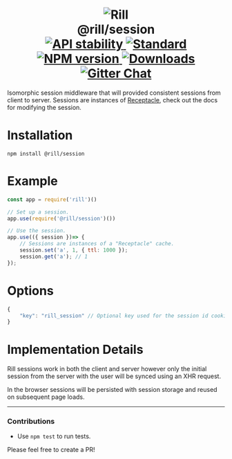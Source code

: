 <h1 align="center">
  <!-- Logo -->
  <img src="https://raw.githubusercontent.com/rill-js/rill/master/Rill-Icon.jpg" alt="Rill"/>
  <br/>
  @rill/session
	<br/>

  <!-- Stability -->
  <a href="https://nodejs.org/api/documentation.html#documentation_stability_index">
    <img src="https://img.shields.io/badge/stability-stable-brightgreen.svg?style=flat-square" alt="API stability"/>
  </a>
  <!-- Standard -->
  <a href="https://github.com/feross/standard">
    <img src="https://img.shields.io/badge/code%20style-standard-brightgreen.svg?style=flat-square" alt="Standard"/>
  </a>
  <!-- NPM version -->
  <a href="https://npmjs.org/package/@rill/session">
    <img src="https://img.shields.io/npm/v/@rill/session.svg?style=flat-square" alt="NPM version"/>
  </a>
  <!-- Downloads -->
  <a href="https://npmjs.org/package/@rill/session">
    <img src="https://img.shields.io/npm/dm/@rill/session.svg?style=flat-square" alt="Downloads"/>
  </a>
  <!-- Gitter Chat -->
  <a href="https://gitter.im/rill-js/rill">
    <img src="https://img.shields.io/gitter/room/rill-js/rill.svg?style=flat-square" alt="Gitter Chat"/>
  </a>
</h1>

Isomorphic session middleware that will provided consistent sessions from client to server.
Sessions are instances of [Receptacle](https://github.com/DylanPiercey/receptacle), check out the docs for modifying the session.

# Installation

```console
npm install @rill/session
```

# Example

```javascript
const app = require('rill')()

// Set up a session.
app.use(require('@rill/session')())

// Use the session.
app.use(({ session })=> {
	// Sessions are instances of a "Receptacle" cache.
	session.set('a', 1, { ttl: 1000 });
	session.get('a'); // 1
});
```

# Options

```js
{
	"key": "rill_session" // Optional key used for the session id cookie.
}
```

# Implementation Details
Rill sessions work in both the client and server however only the initial session from the server with the user will be synced using an XHR request.

In the browser sessions will be persisted with session storage and reused on subsequent page loads.

---

### Contributions

* Use `npm test` to run tests.

Please feel free to create a PR!

